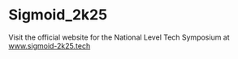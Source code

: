 # Sigmoid_2k25
Visit the official website for the National Level Tech Symposium at www.sigmoid-2k25.tech